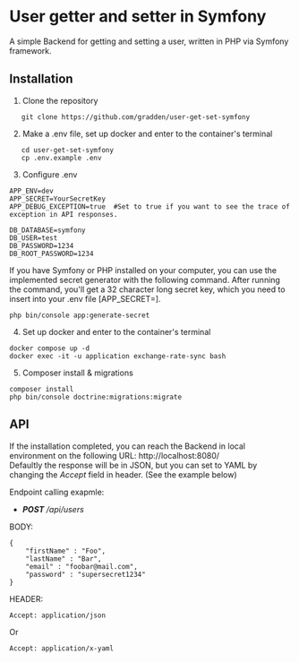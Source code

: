 # User getter and setter in Symfony

A simple Backend for getting and setting a user, written in PHP via Symfony framework.

## Installation

1. Clone the repository
```
   git clone https://github.com/gradden/user-get-set-symfony
```
2. Make a .env file, set up docker and enter to the container's terminal

```
   cd user-get-set-symfony
   cp .env.example .env
```
3. Configure .env
```
APP_ENV=dev  
APP_SECRET=YourSecretKey
APP_DEBUG_EXCEPTION=true  #Set to true if you want to see the trace of exception in API responses.

DB_DATABASE=symfony  
DB_USER=test  
DB_PASSWORD=1234  
DB_ROOT_PASSWORD=1234
```
If you have Symfony or PHP installed on your computer, you can use the implemented secret generator with the following command. After running the command, you'll get a 32 character long secret key, which you need to insert into your .env file [APP_SECRET=].
```
php bin/console app:generate-secret
```
4. Set up docker and enter to the container's terminal
```
docker compose up -d
docker exec -it -u application exchange-rate-sync bash
```
5. Composer install & migrations
```
composer install
php bin/console doctrine:migrations:migrate
```
## API
If the installation completed, you can reach the Backend in local environment on the following URL: http://localhost:8080/ <br>
Defaultly the response will be in JSON, but you can set to YAML by changing the *Accept* field in header. (See the example below)

Endpoint calling exapmle:
- ***POST** /api/users*

BODY:
```
{
    "firstName" : "Foo",
    "lastName" : "Bar",
    "email" : "foobar@mail.com",
    "password" : "supersecret1234"
}
```
HEADER:
```
Accept: application/json
```
Or
```
Accept: application/x-yaml
```